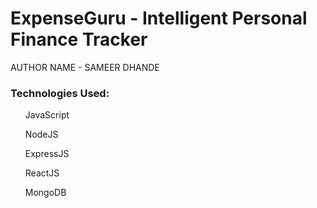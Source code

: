# ExpenseGuru - Intelligent Personal Finance Tracker

AUTHOR NAME - SAMEER DHANDE

<h3>Technologies Used: </h3>
<ol>JavaScript</ol>
<ol>NodeJS</ol>
<ol>ExpressJS</ol>
<ol>ReactJS</ol>
<ol>MongoDB</ol>
